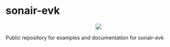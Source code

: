 # sonair-evk

<p align="center">
    <img src="https://github.com/user-attachments/assets/90a13feb-4978-40c9-b9a4-e35ac17033ca">
</p>

Public repository for examples and documentation for sonair-evk
